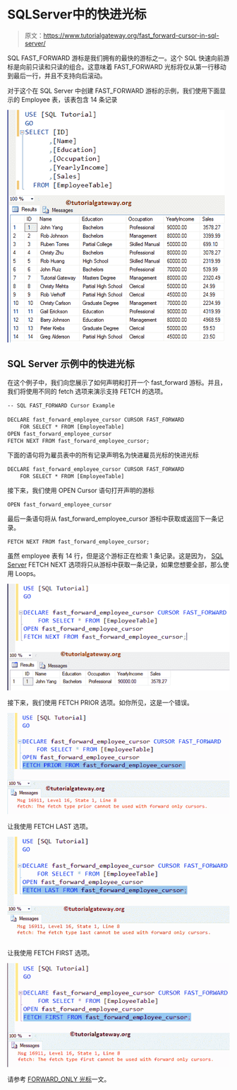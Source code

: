 # SQLServer中的快进光标

> 原文：<https://www.tutorialgateway.org/fast_forward-cursor-in-sql-server/>

SQL FAST_FORWARD 游标是我们拥有的最快的游标之一。这个 SQL 快速向前游标是向前只读和只读的组合。这意味着 FAST_FORWARD 光标将仅从第一行移动到最后一行，并且不支持向后滚动。

对于这个在 SQL Server 中创建 FAST_FORWARD 游标的示例，我们使用下面显示的 Employee 表，该表包含 14 条记录

![FORWARD_ONLY Cursor in SQL Server 1](img/b8689e2ec37a509442a554ae638f7dd7.png)

## SQL Server 示例中的快进光标

在这个例子中，我们向您展示了如何声明和打开一个 fast_forward 游标。并且，我们将使用不同的 fetch 选项来演示支持 FETCH 的选项。

```
-- SQL FAST_FORWARD Cursor Example

DECLARE fast_forward_employee_cursor CURSOR FAST_FORWARD
    FOR SELECT * FROM [EmployeeTable]
OPEN fast_forward_employee_cursor  
FETCH NEXT FROM fast_forward_employee_cursor;
```

下面的语句将为雇员表中的所有记录声明名为快进雇员光标的快进光标

```
DECLARE fast_forward_employee_cursor CURSOR FAST_FORWARD
    FOR SELECT * FROM [EmployeeTable]
```

接下来，我们使用 OPEN Cursor 语句打开声明的游标

```
OPEN fast_forward_employee_cursor
```

最后一条语句将从 fast_forward_employee_cursor 游标中获取或返回下一条记录。

```
FETCH NEXT FROM fast_forward_employee_cursor;
```

虽然 employee 表有 14 行，但是这个游标正在检索 1 条记录。这是因为， [SQL Server](https://www.tutorialgateway.org/sql/) FETCH NEXT 选项将只从游标中获取一条记录，如果您想要全部，那么使用 Loops。

![FAST_FORWARD Cursor in SQL Server 1](img/f5ebb89b3794ee91630d8ddaf2846588.png)

接下来，我们使用 FETCH PRIOR 选项。如你所见，这是一个错误。

![FAST_FORWARD Cursor in SQL Server 2](img/ff67bf0d3cbaf5a89e419efd6dfc09a4.png)

让我使用 FETCH LAST 选项。

![FAST_FORWARD Cursor in SQL Server 3](img/728076b97665846d066db2ff8f90becf.png)

让我使用 FETCH FIRST 选项。

![FAST_FORWARD Cursor in SQL Server 4](img/fd27a77a009d1e1324a0713000ca7297.png)

请参考 [FORWARD_ONLY 光标](https://www.tutorialgateway.org/forward_only-cursor-in-sql-server/)一文。